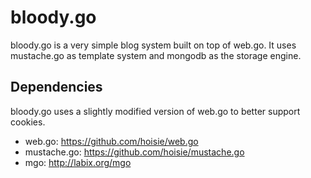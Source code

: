 # bloody.go

bloody.go is a very simple blog system built on top of web.go. It uses mustache.go as template system and mongodb as the storage engine.

## Dependencies

bloody.go uses a slightly modified version of web.go to better support cookies.

* web.go: https://github.com/hoisie/web.go
* mustache.go: https://github.com/hoisie/mustache.go
* mgo: http://labix.org/mgo
